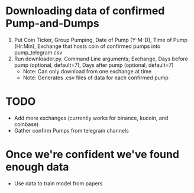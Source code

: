 # Downloading data of confirmed Pump-and-Dumps

1. Put Coin Ticker, Group Pumping, Date of Pump (Y-M-D), Time of Pump (Hr:Min), Exchange that hosts coin of confirmed pumps into pump_telegram.csv
2. Run downloader.py. Command Line arguments; Exchange, Days before pump (optional, default=7), Days after pump (optional, default=7) 
    - Note: Can only download from one exchange at time
    - Note: Generates .csv files of data for each confirmed pump

# TODO

- Add more exchanges (currently works for binance, kucoin, and coinbase)
- Gather confirm Pumps from telegram channels

# Once we're confident we've found enough data

- Use data to train model from papers